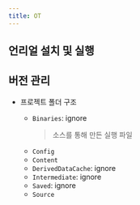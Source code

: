 ```yaml
---
title: OT
---
```


## 언리얼 설치 및 실행

## 버전 관리

- 프로젝트 폴더 구조

  - `Binaries`: ignore
    > 소스를 통해 만든 실행 파일
  - `Config`
  - `Content`
  - `DerivedDataCache`: ignore
  - `Intermediate`: ignore
  - `Saved`: ignore
  - `Source`
